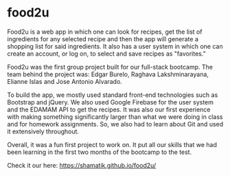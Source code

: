 # food2u

Food2u is a web app in which one can look for recipes, get the list of ingredients for any selected recipe and then the app will generate a shopping list for said ingredients. It also has a user system in which one can create an account, or log on, to select and save recipes as "favorites." 

Food2u was the first group project built for our full-stack bootcamp. The team behind the project was: Edgar Burelo, Raghava Lakshminarayana, Elianne Islas and Jose Antonio Alvarado.

To build the app, we mostly used standard front-end technologies such as Bootstrap and jQuery. We also used Google Firebase for the user system and the EDAMAM API to get the recipes. It was also our first experience with making something significantly larger than what we were doing in class and for homework assignments. So, we also had to learn about Git and used it extensively throughout. 

Overall, it was a fun first project to work on. It put all our skills that we had been learning in the first two months of the bootcamp to the test.

Check it our here: https://shamatik.github.io/food2u/

